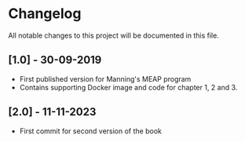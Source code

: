 # Changelog

All notable changes to this project will be documented in this file.

## \[1.0\] - 30-09-2019

- First published version for Manning's MEAP program
- Contains supporting Docker image and code for chapter 1, 2 and 3.

## \[2.0\] - 11-11-2023

- First commit for second version of the book
